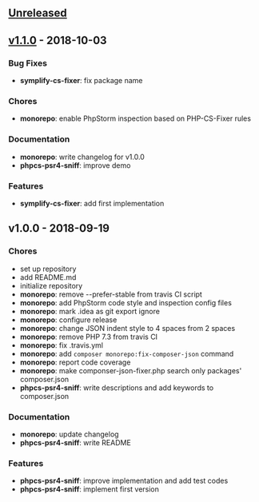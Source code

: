 ## [Unreleased]

## [v1.1.0] - 2018-10-03

### Bug Fixes

- **symplify-cs-fixer**: fix package name

### Chores

- **monorepo**: enable PhpStorm inspection based on PHP-CS-Fixer rules

### Documentation

- **monorepo**: write changelog for v1.0.0
- **phpcs-psr4-sniff**: improve demo

### Features

- **symplify-cs-fixer**: add first implementation

## v1.0.0 - 2018-09-19

### Chores

- set up repository
- add README.md
- initialize repository
- **monorepo**: remove --prefer-stable from travis CI script
- **monorepo**: add PhpStorm code style and inspection config files
- **monorepo**: mark .idea as git export ignore
- **monorepo**: configure release
- **monorepo**: change JSON indent style to 4 spaces from 2 spaces
- **monorepo**: remove PHP 7.3 from travis CI
- **monorepo**: fix .travis.yml
- **monorepo**: add `composer monorepo:fix-composer-json` command
- **monorepo**: report code coverage
- **monorepo**: make componser-json-fixer.php search only packages' composer.json
- **phpcs-psr4-sniff**: write descriptions and add keywords to composer.json

### Documentation

- **monorepo**: update changelog
- **phpcs-psr4-sniff**: write README

### Features

- **phpcs-psr4-sniff**: improve implementation and add test codes
- **phpcs-psr4-sniff**: implement first version

[Unreleased]: https://github.com/suin/php/compare/v1.1.0...HEAD
[v1.1.0]: https://github.com/suin/php/compare/v1.0.0...v1.1.0

